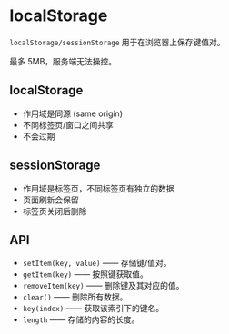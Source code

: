 # localStorage

`localStorage/sessionStorage` 用于在浏览器上保存键值对。

最多 5MB，服务端无法操控。

## localStorage

- 作用域是同源 (same origin)
- 不同标签页/窗口之间共享
- 不会过期

## sessionStorage

- 作用域是标签页，不同标签页有独立的数据
- 页面刷新会保留
- 标签页关闭后删除

## API

- `setItem(key, value)` —— 存储键/值对。
- `getItem(key)` —— 按照键获取值。
- `removeItem(key)` —— 删除键及其对应的值。
- `clear()` —— 删除所有数据。
- `key(index)` —— 获取该索引下的键名。
- `length` —— 存储的内容的长度。
